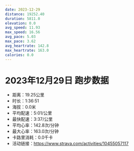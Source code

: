 ```yaml
---
date: 2023-12-29
distance: 19252.40
duration: 5811.0
elevation: 0.0
avg_speed: 11.93
max_speed: 16.56
avg_pace: 5.03
max_pace: 3.62
avg_heartrate: 142.8
max_heartrate: 163.0
calories: 0.0
---
```


# 2023年12月29日 跑步数据

- 距离：19.25公里
- 时长：1:36:51
- 海拔：0.0米
- 平均配速：5:01/公里
- 最快配速：3:37/公里
- 平均心率：142.8次/分钟
- 最大心率：163.0次/分钟
- 卡路里消耗：0.0千卡
- 活动链接：https://www.strava.com/activities/10455057117
